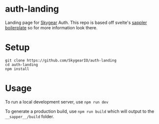 # auth-landing

Landing page for [Skygear](https://skygear.io/) Auth. This repo is based off svelte's [sappler boilerplate](https://github.com/sveltejs/sapper-template/tree/rollup) so for more information look there.

# Setup

```
git clone https://github.com/SkygearIO/auth-landing
cd auth-landing
npm install
```

# Usage

To run a local development server, use `npm run dev`

To generate a production build, use `npm run build` which will output to the `__sapper__/build` folder.

